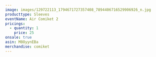 ```yaml
---
image: images/129722113_1794671727357408_7894406716529906926_n.jpg
producttype: Sleeves
eventName: Air Comiket 2
pricings:
  - quantity: 1
    price: 25
onsale: true
asin: M8OyynEBa
merchandise: comiket
---
```

